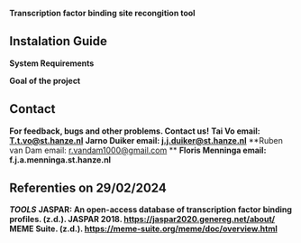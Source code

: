 **Transcription factor binding site recongition tool**


## **Instalation Guide** ##

**System Requirements**

**Goal of the project**

## **Contact** ##
**For feedback, bugs and other problems. Contact us!**
**Tai Vo email: T.t.vo@st.hanze.nl**
**Jarno Duiker email: j.j.duiker@st.hanze.nl**
**Ruben van Dam email: r.vandam1000@gmail.com ** 
**Floris Menninga email: f.j.a.menninga.st.hanze.nl**

## **Referenties on 29/02/2024** ##
***TOOLS***
**JASPAR: An open-access database of transcription factor binding profiles. (z.d.). JASPAR 2018. https://jaspar2020.genereg.net/about/**
**MEME Suite. (z.d.). https://meme-suite.org/meme/doc/overview.html** 
